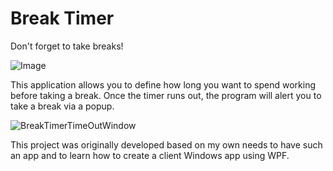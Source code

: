 # Break Timer
Don't forget to take breaks!

![Image](https://user-images.githubusercontent.com/57709490/104942278-8a0c9d80-59b4-11eb-97de-b0eb6c6268c1.png)

This application allows you to define how long you want to spend working before taking a break.
Once the timer runs out, the program will alert you to take a break via a popup.

![BreakTimerTimeOutWindow](https://user-images.githubusercontent.com/57709490/104942408-b4f6f180-59b4-11eb-86a5-afd1f05f7aad.png)

This project was originally developed based on my own needs to have such an app and to learn how to create a client Windows app using WPF.
